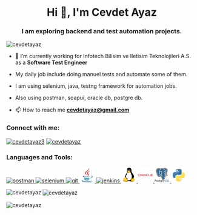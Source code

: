 <h1 align="center">Hi 👋, I'm Cevdet Ayaz</h1>
<h3 align="center">I am exploring backend and test automation projects.</h3>

<p align="left"> <img src="https://komarev.com/ghpvc/?username=cevdetayaz&label=Profile%20views&color=0e75b6&style=flat" alt="cevdetayaz" /> </p>

- 🌱 I’m currently working for Infotech Bilisim ve Iletisim Teknolojileri A.S. as a **Software Test Engineer**
- My daily job include doing manuel tests and automate some of them.
- I am using selenium, java, testng framework for automation jobs.
- Also using postman, soapui, oracle db, postgre db.

- 📫 How to reach me **cevdetayaz@gmail.com**

<h3 align="left">Connect with me:</h3>
<p align="left">
<a href="https://twitter.com/cevdetayaz3" target="blank"><img align="center" src="https://raw.githubusercontent.com/rahuldkjain/github-profile-readme-generator/master/src/images/icons/Social/twitter.svg" alt="cevdetayaz3" height="30" width="40" /></a>
<a href="https://linkedin.com/in/cevdetayaz" target="blank"><img align="center" src="https://raw.githubusercontent.com/rahuldkjain/github-profile-readme-generator/master/src/images/icons/Social/linked-in-alt.svg" alt="cevdetayaz" height="30" width="40" /></a>
</p>

<h3 align="left">Languages and Tools:</h3>
<p align="left">  <a href="https://postman.com" target="_blank" rel="noreferrer"> <img src="https://www.vectorlogo.zone/logos/getpostman/getpostman-icon.svg" alt="postman" width="40" height="40"/> </a> <a href="https://www.selenium.dev" target="_blank" rel="noreferrer"> <img src="https://raw.githubusercontent.com/detain/svg-logos/780f25886640cef088af994181646db2f6b1a3f8/svg/selenium-logo.svg" alt="selenium" width="40" height="40"/> </a> <a href="https://git-scm.com/" target="_blank" rel="noreferrer"> <img src="https://www.vectorlogo.zone/logos/git-scm/git-scm-icon.svg" alt="git" width="40" height="40"/> </a> <a href="https://www.java.com" target="_blank" rel="noreferrer"> <img src="https://raw.githubusercontent.com/devicons/devicon/master/icons/java/java-original.svg" alt="java" width="40" height="40"/> </a> <a href="https://www.jenkins.io" target="_blank" rel="noreferrer"> <img src="https://www.vectorlogo.zone/logos/jenkins/jenkins-icon.svg" alt="jenkins" width="40" height="40"/> </a> <a href="https://www.linux.org/" target="_blank" rel="noreferrer"> <img src="https://raw.githubusercontent.com/devicons/devicon/master/icons/linux/linux-original.svg" alt="linux" width="40" height="40"/> </a> <a href="https://www.oracle.com/" target="_blank" rel="noreferrer"> <img src="https://raw.githubusercontent.com/devicons/devicon/master/icons/oracle/oracle-original.svg" alt="oracle" width="40" height="40"/> </a> <a href="https://www.postgresql.org" target="_blank" rel="noreferrer"> <img src="https://raw.githubusercontent.com/devicons/devicon/master/icons/postgresql/postgresql-original-wordmark.svg" alt="postgresql" width="40" height="40"/> </a> <a href="https://www.python.org" target="_blank" rel="noreferrer"> <img src="https://raw.githubusercontent.com/devicons/devicon/master/icons/python/python-original.svg" alt="python" width="40" height="40"/> </a> 
</p>

<p><img align="left" src="https://github-readme-stats.vercel.app/api/top-langs?username=cevdetayaz&show_icons=true&locale=en&layout=compact" alt="cevdetayaz" /></p>

<p>&nbsp;<img align="center" src="https://github-readme-stats.vercel.app/api?username=cevdetayaz&show_icons=true&locale=en" alt="cevdetayaz" /></p>

<p><img align="center" src="https://github-readme-streak-stats.herokuapp.com/?user=cevdetayaz&" alt="cevdetayaz" /></p>

